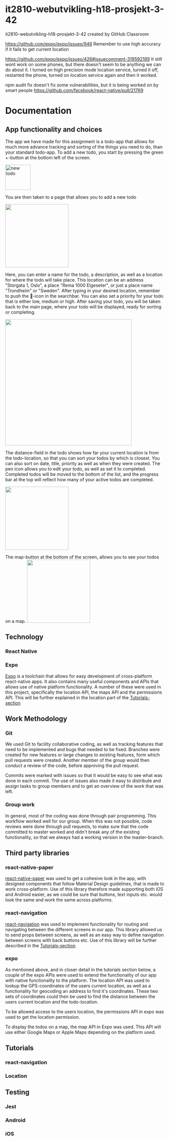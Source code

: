 # it2810-webutvikling-h18-prosjekt-3-42
it2810-webutvikling-h18-prosjekt-3-42 created by GitHub Classroom

https://github.com/expo/expo/issues/946
Remember to use high accuracy if it fails to get current location


https://github.com/expo/expo/issues/426#issuecomment-319592189
It still wont work on some phones, but there doesn't seem to be anything we can do about it. I turned on high precision mode location service, turned it off, restarted the phone, turned on location service again and then it worked.

npm audit fix doesn't fix some vulnerabilities, but it is being worked on by smart people https://github.com/facebook/react-native/pull/21769

# Documentation

## App functionality and choices
The app we have made for this assignment is a todo-app that allows for much more advance tracking and sorting of the things you need to do, than your standard todo-app.
To add a new todo, you start by pressing the green +-button at the bottom left of the screen.


<img src="https://i.imgur.com/htMp5WW.jpg" alt="new todo" width="80px"/>

You are then taken to a page that allows you to add a new todo

<img src="https://i.imgur.com/cHuWQBu.jpg" width="200px" />

Here, you can enter a name for the todo, a description, as well as a location for where the todo will take place. This location can be an address "Storgata 1, Oslo", a place "Rema 1000 Elgeseter", or just a place name "Trondheim" or "Sweden". After typing in your desired location, remember to push the 🔎-icon in the searchbar. You can also set a priority for your todo that is either low, medium or high.
After saving your todo,  you will be taken back to the main page, where your todo will be displayed, ready for sorting or completing.

<img src="https://i.imgur.com/c7ODGjL.jpg" width="400px" />

The distance-field in the todo shows how far your current location is from the todo-location, so that you can sort your todos by which is closest. You can also sort on date, title, priority as well as when they were created. The pen icon allows you to edit your todo, as well as set it to completed. Completed todos will be moved to the bottom of the list, and the progress bar at the top will reflect how many of your active todos are completed.

<img src="https://i.imgur.com/bMfLB6U.jpg" width="200px" />

The map-button at the bottom of the screen, allows you to see your todos on a map.
<img src="https://i.imgur.com/iakfp53.jpg" width="200px" />
## Technology
### React Native
### Expo
[Expo](https://expo.io/)  is a toolchain that allows for easy development of cross-platform react-native apps. It also contains many useful components and APIs that allows use of native platform functionality. A number of these were used in this project, specifically the location API, the maps API and the permissions API. This will be further explained in the location part of the [Tutorials-section](#location)

## Work Methodology
### Git
We used Git to facility collaborative coding, as well as tracking features that need to be implemented and bugs that needed to be fixed. Branches were created for new features or large changes to existing features, form which pull requests were created. Another member of the group would then conduct a review of the code, before approving the pull request.

Commits were marked with issues so that it would be easy to see what was done in each commit. The use of issues also made it easy to distribute and assign tasks to group members and to get an overview of the work that was left.  

### Group work
In general, most of the coding was done through pair programming. This workflow worked well for our group. When this was not possible, code reviews were done through pull requests, to make sure that the code committed to master worked and didn't break any of the existing functionality, so that we always had a working version in the master-branch.

## Third party libraries
### react-native-paper
[react-native-paper](https://callstack.github.io/react-native-paper/) was used to get a cohesive look in the app, with designed components that follow Material Design guidelines, that is made to work cross-platform. Use of this library therefore made supporting both iOS and Android easier, as we could be sure that buttons, text inputs etc. would look the same and work the same across platforms.
### react-navigation
[react-navigation](https://reactnavigation.org/) was used to implement functionality for routing and navigating between the different screens in our app. This library allowed us to send props between screens, as well as an easy way to define navigation between screens with back buttons etc. Use of this library will be further described in the [Tutorials-section](#react-navigation).
### expo
As mentioned above, and in closer detail in the tutorials section below, a couple of the expo APIs were used to extend the functionality of our app with native functionality to the platform. The location API was used to lookup the GPS-coordinates of the users current location, as well as a functionality for geocoding an address to find it's coordinates. These two sets of coordinates could then be used to find the distance between the users current location and the todo-location.

To be allowed access to the users location, the permissions API in expo was used to get the location permission.

To display the todos on a map, the map API in Expo was used. This API will use either Google Maps or Apple Maps depending on the platform used. 

## Tutorials
### react-navigation
### Location

## Testing
### Jest
### Android
### iOS
